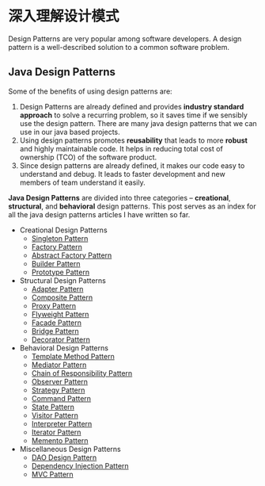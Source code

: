 # 深入理解设计模式
Design Patterns are very popular among software developers. A design pattern is a well-described solution to a common software problem. 



## Java Design Patterns

Some of the benefits of using design patterns are:

1. Design Patterns are already defined and provides **industry standard approach** to solve a recurring problem, so it saves time if we sensibly use the design pattern. There are many java design patterns that we can use in our java based projects.
2. Using design patterns promotes **reusability** that leads to more **robust** and highly maintainable code. It helps in reducing total cost of ownership (TCO) of the software product.
3. Since design patterns are already defined, it makes our code easy to understand and debug. It leads to faster development and new members of team understand it easily.

**Java Design Patterns** are divided into three categories – **creational**, **structural**, and **behavioral** design patterns. This post serves as an index for all the java design patterns articles I have written so far.

- Creational Design Patterns
  - [Singleton Pattern](https://www.journaldev.com/1827/java-design-patterns-example-tutorial#singleton-pattern)
  - [Factory Pattern](https://www.journaldev.com/1827/java-design-patterns-example-tutorial#factory-pattern)
  - [Abstract Factory Pattern](https://www.journaldev.com/1827/java-design-patterns-example-tutorial#abstract-factory-pattern)
  - [Builder Pattern](https://www.journaldev.com/1827/java-design-patterns-example-tutorial#builder-pattern)
  - [Prototype Pattern](https://www.journaldev.com/1827/java-design-patterns-example-tutorial#prototype-pattern)
- Structural Design Patterns
  - [Adapter Pattern](https://www.journaldev.com/1827/java-design-patterns-example-tutorial#adapter-pattern)
  - [Composite Pattern](https://www.journaldev.com/1827/java-design-patterns-example-tutorial#composite-pattern)
  - [Proxy Pattern](https://www.journaldev.com/1827/java-design-patterns-example-tutorial#proxy-pattern)
  - [Flyweight Pattern](https://www.journaldev.com/1827/java-design-patterns-example-tutorial#flyweight-pattern)
  - [Facade Pattern](https://www.journaldev.com/1827/java-design-patterns-example-tutorial#facade-pattern)
  - [Bridge Pattern](https://www.journaldev.com/1827/java-design-patterns-example-tutorial#bridge-pattern)
  - [Decorator Pattern](https://www.journaldev.com/1827/java-design-patterns-example-tutorial#decorator-pattern)
- Behavioral Design Patterns
  - [Template Method Pattern](https://www.journaldev.com/1827/java-design-patterns-example-tutorial#template-method-pattern)
  - [Mediator Pattern](https://www.journaldev.com/1827/java-design-patterns-example-tutorial#mediator-pattern)
  - [Chain of Responsibility Pattern](https://www.journaldev.com/1827/java-design-patterns-example-tutorial#chain-of-responsibility-pattern)
  - [Observer Pattern](https://www.journaldev.com/1827/java-design-patterns-example-tutorial#observer-pattern)
  - [Strategy Pattern](https://www.journaldev.com/1827/java-design-patterns-example-tutorial#strategy-pattern)
  - [Command Pattern](https://www.journaldev.com/1827/java-design-patterns-example-tutorial#command-pattern)
  - [State Pattern](https://www.journaldev.com/1827/java-design-patterns-example-tutorial#state-pattern)
  - [Visitor Pattern](https://www.journaldev.com/1827/java-design-patterns-example-tutorial#visitor-pattern)
  - [Interpreter Pattern](https://www.journaldev.com/1827/java-design-patterns-example-tutorial#interpreter-pattern)
  - [Iterator Pattern](https://www.journaldev.com/1827/java-design-patterns-example-tutorial#iterator-pattern)
  - [Memento Pattern](https://www.journaldev.com/1827/java-design-patterns-example-tutorial#memento-pattern)
- Miscellaneous Design Patterns
  - [DAO Design Pattern](https://www.journaldev.com/1827/java-design-patterns-example-tutorial#dao-pattern)
  - [Dependency Injection Pattern](https://www.journaldev.com/1827/java-design-patterns-example-tutorial#dependency-injection-pattern)
  - [MVC Pattern](https://www.journaldev.com/1827/java-design-patterns-example-tutorial#mvc-pattern)

































